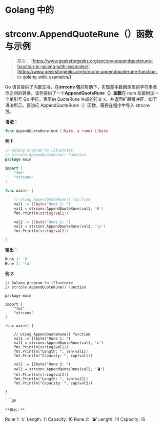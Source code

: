 # Golang 中的

# strconv.AppendQuoteRune（）函数与示例

> 原文： [https://www.geeksforgeeks.org/strconv-appendquoterune-function-in-golang-with-examples/](https://www.geeksforgeeks.org/strconv-appendquoterune-function-in-golang-with-examples/)

Go 语言提供了内置支持，在**strconv 包**的帮助下，实现基本数据类型的字符串表示之间的转换。该包提供了一个**AppendQuoteRune（）函数**在 num 后面附加一个单引号 Go 字符，表示由 QuoteRune 生成的符文 x，并返回扩展缓冲区，如下语法所示。要访问 AppendQuoteRune（）函数，需要在程序中导入 strconv 包。

**语法：**

```go
func AppendQuoteRune(num []byte, x rune) []byte
```

**例 1:**

```go
// Golang program to illustrate
// strconv.AppendQuoteRune() Function
package main

import (
    "fmt"
    "strconv"
)

func main() {

    // Using AppendQuoteRune() function
    val1 := []byte("Rune 1: ")
    val1 = strconv.AppendQuoteRune(val1, 'B')
    fmt.Println(string(val1))

    val2 := []byte("Rune 2: ")
    val2 = strconv.AppendQuoteRune(val2, '\a')
    fmt.Println(string(val2))

}
```

**输出：**

```go
Rune 1: 'B'
Rune 2: '\a'

```

**例 2:**

```
// Golang program to illustrate
// strconv.AppendQuoteRune() Function

package main

import (
    "fmt"
    "strconv"
)

func main() {

    // Using AppendQuoteRune() function
    val1 := []byte("Rune 1: ")
    val1 = strconv.AppendQuoteRune(val1, 'c')
    fmt.Println(string(val1))
    fmt.Println("Length: ", len(val1))
    fmt.Println("Capacity: ", cap(val1))

    val2 := []byte("Rune 2: ")
    val2 = strconv.AppendQuoteRune(val2, '💣')
    fmt.Println(string(val2))
    fmt.Println("Length: ", len(val2))
    fmt.Println("Capacity: ", cap(val2))

}

```go

**输出：**

```
Rune 1: 'c'
Length:  11
Capacity:  16
Rune 2: '💣'
Length:  14
Capacity:  16

```
